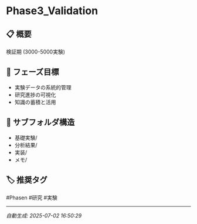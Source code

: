 # Phase3_Validation

## 📋 概要
検証期 (3000-5000実験)

## 🎯 フェーズ目標
- 実験データの系統的管理
- 研究進捗の可視化
- 知識の蓄積と活用

## 📂 サブフォルダ構造
- 基礎実験/
- 分析結果/
- 実装/
- メモ/

## 🏷️ 推奨タグ
#Phasen #研究 #実験

---
*自動生成: 2025-07-02 16:50:29*

